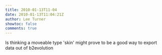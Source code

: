 ```yaml
---
title: 2010-01-13T11-04
date: 2010-01-13T11:04:21Z
author: Lee Turner
showtoc: false
comments: true
---
```


Is thinking a moveable type 'skin' might prove to be a good way to export data out of b2evolution


